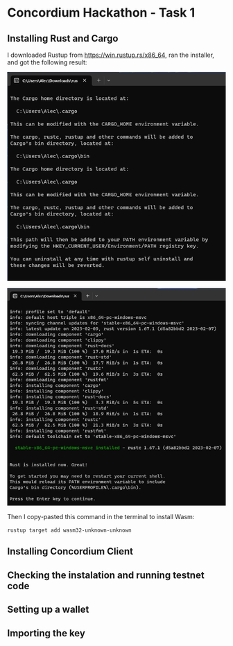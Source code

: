 # Concordium Hackathon - Task 1

## Installing Rust and Cargo

I downloaded Rustup from https://win.rustup.rs/x86_64, ran the installer, and got the following result:

![01](/images/01.png)

![02](/images/02.png)

Then I copy-pasted this command in the terminal to install Wasm:

```
rustup target add wasm32-unknown-unknown
```



## Installing Concordium Client



## Checking the instalation and running testnet code



## Setting up a wallet



## Importing the key



